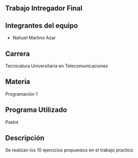 ## Trabajo Intregador Final
## Integrantes del equipo
- Nahuel Martino Azar
## Carrera
Tecnicatura Universitaria en Telecomunicaciones
## Materia
Programación 1
## Programa Utilizado
PseInt
## Descripción
Se realizan los 10 ejercicios propuestos en el trabajo practico
